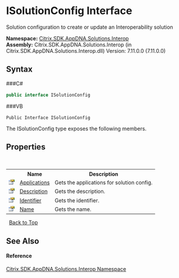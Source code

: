 # ISolutionConfig Interface
 

Solution configuration to create or update an Interoperability solution

**Namespace:**&nbsp;<a href="N_Citrix_SDK_AppDNA_Solutions_Interop">Citrix.SDK.AppDNA.Solutions.Interop</a><br />**Assembly:**&nbsp;Citrix.SDK.AppDNA.Solutions.Interop (in Citrix.SDK.AppDNA.Solutions.Interop.dll) Version: 7.11.0.0 (7.11.0.0)

## Syntax

###C#
```csharp
public interface ISolutionConfig
```

###VB
```vbnet
Public Interface ISolutionConfig
```

The ISolutionConfig type exposes the following members.


## Properties
&nbsp;<table><tr><th></th><th>Name</th><th>Description</th></tr><tr><td>![Public property](media/pubproperty.gif "Public property")</td><td><a href="P_Citrix_SDK_AppDNA_Solutions_Interop_ISolutionConfig_Applications">Applications</a></td><td>
Gets the applications for solution config.</td></tr><tr><td>![Public property](media/pubproperty.gif "Public property")</td><td><a href="P_Citrix_SDK_AppDNA_Solutions_Interop_ISolutionConfig_Description">Description</a></td><td>
Gets the description.</td></tr><tr><td>![Public property](media/pubproperty.gif "Public property")</td><td><a href="P_Citrix_SDK_AppDNA_Solutions_Interop_ISolutionConfig_Identifier">Identifier</a></td><td>
Gets the identifier.</td></tr><tr><td>![Public property](media/pubproperty.gif "Public property")</td><td><a href="P_Citrix_SDK_AppDNA_Solutions_Interop_ISolutionConfig_Name">Name</a></td><td>
Gets the name.</td></tr></table>&nbsp;
<a href="#isolutionconfig-interface">Back to Top</a>

## See Also


#### Reference
<a href="N_Citrix_SDK_AppDNA_Solutions_Interop">Citrix.SDK.AppDNA.Solutions.Interop Namespace</a><br />